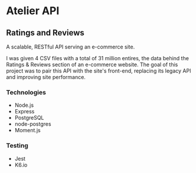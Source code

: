 # Atelier API
## Ratings and Reviews
A scalable, RESTful API serving an e-commerce site.

 I was given 4 CSV files with a total of 31 million entires, the data behind the Ratings & Reviews section of an e-commerce website. The goal of this project was to pair this API with the site's front-end, replacing its legacy API and improving site performance.

 ### Technologies
- Node.js
- Express
- PostgreSQL
- node-postgres
- Moment.js

### Testing
- Jest
- K6.io